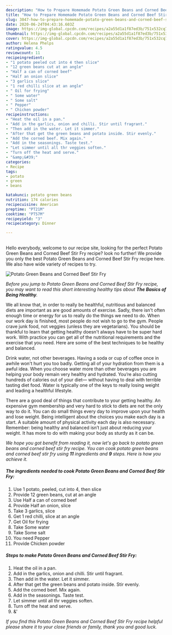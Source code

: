 ```yaml
---
description: "How to Prepare Homemade Potato Green Beans and Corned Beef Stir Fry"
title: "How to Prepare Homemade Potato Green Beans and Corned Beef Stir Fry"
slug: 3047-how-to-prepare-homemade-potato-green-beans-and-corned-beef-stir-fry
date: 2020-06-24T04:43:16.603Z
image: https://img-global.cpcdn.com/recipes/a2a55d1a1f87ed3b/751x532cq70/potato-green-beans-and-corned-beef-stir-fry-recipe-main-photo.jpg
thumbnail: https://img-global.cpcdn.com/recipes/a2a55d1a1f87ed3b/751x532cq70/potato-green-beans-and-corned-beef-stir-fry-recipe-main-photo.jpg
cover: https://img-global.cpcdn.com/recipes/a2a55d1a1f87ed3b/751x532cq70/potato-green-beans-and-corned-beef-stir-fry-recipe-main-photo.jpg
author: Helena Phelps
ratingvalue: 4.5
reviewcount: 11
recipeingredient:
- "1 potato peeled cut into 4 then slice"
- "12 green beans cut at an angle"
- "Half a can of corned beef"
- "Half an onion slice"
- "3 garlics slice"
- "1 red chilli slice at an angle"
- " Oil for frying"
- " Some water"
- " Some salt"
- " Pepper"
- " Chicken powder"
recipeinstructions:
- "Heat the oil in a pan."
- "Add in the garlics, onion and chilli. Stir until fragrant."
- "Then add in the water. Let it simmer."
- "After that get the green beans and potato inside. Stir evenly."
- "Add the corned beef. Mix again."
- "Add in the seasonings. Taste test."
- "Let simmer until all thr veggies soften."
- "Turn off the heat and serve."
- "&amp;&#39;"
categories:
- Recipe
tags:
- potato
- green
- beans

katakunci: potato green beans 
nutrition: 174 calories
recipecuisine: American
preptime: "PT21M"
cooktime: "PT57M"
recipeyield: "3"
recipecategory: Dinner

---
```

<br>
Hello everybody, welcome to our recipe site, looking for the perfect Potato Green Beans and Corned Beef Stir Fry recipe? look no further! We provide you only the best Potato Green Beans and Corned Beef Stir Fry recipe here. We also have wide variety of recipes to try.
<br>


![Potato Green Beans and Corned Beef Stir Fry](https://img-global.cpcdn.com/recipes/a2a55d1a1f87ed3b/751x532cq70/potato-green-beans-and-corned-beef-stir-fry-recipe-main-photo.jpg)

<i>Before you jump to Potato Green Beans and Corned Beef Stir Fry recipe, you may want to read this short interesting healthy tips about <strong>The Basics of Being Healthy</strong>.</i>

We all know that, in order to really be healthful, nutritious and balanced diets are important as are good amounts of exercise. Sadly, there isn't often enough time or energy for us to really do the things we need to do. When our work day is finished, most people do not wish to go to the gym. People crave junk food, not veggies (unless they are vegetarians). You should be thankful to learn that getting healthy doesn't always have to be super hard work. With practice you can get all of the nutritional requirements and the exercise that you need. Here are some of the best techniques to be healthy and balanced.

Drink water, not other beverages. Having a soda or cup of coffee once in awhile won't hurt you too badly. Getting all of your hydration from them is a awful idea. When you choose water more than other beverages you are helping your body remain very healthy and hydrated. You’re also cutting hundreds of calories out of your diet— without having to deal with terrible tasting diet food. Water is typically one of the keys to really losing weight and leading a healthful lifestyle.

There are a good deal of things that contribute to your getting healthy. An expensive gym membership and very hard to stick to diets are not the only way to do it. You can do small things every day to improve upon your health and lose weight. Being intelligent about the choices you make each day is a start. A suitable amount of physical activity each day is also necessary. Remember: being healthy and balanced isn’t just about reducing your weight. It has more to do with making your body as sturdy as it can be. 


<i>We hope you got benefit from reading it, now let's go back to potato green beans and corned beef stir fry recipe. You can cook potato green beans and corned beef stir fry using <strong>11</strong> ingredients and <strong>9</strong> steps. Here is how you achieve it.
</i>

##### The ingredients needed to cook Potato Green Beans and Corned Beef Stir Fry:

1. Use 1 potato, peeled, cut into 4, then slice
1. Provide 12 green beans, cut at an angle
1. Use Half a can of corned beef
1. Provide Half an onion, slice
1. Take 3 garlics, slice
1. Get 1 red chilli, slice at an angle
1. Get  Oil for frying
1. Take  Some water
1. Take  Some salt
1. You need  Pepper
1. Provide  Chicken powder


##### Steps to make Potato Green Beans and Corned Beef Stir Fry:

1. Heat the oil in a pan.
1. Add in the garlics, onion and chilli. Stir until fragrant.
1. Then add in the water. Let it simmer.
1. After that get the green beans and potato inside. Stir evenly.
1. Add the corned beef. Mix again.
1. Add in the seasonings. Taste test.
1. Let simmer until all thr veggies soften.
1. Turn off the heat and serve.
1. &amp;&#39;


<i>If you find this Potato Green Beans and Corned Beef Stir Fry recipe helpful please share it to your close friends or family, thank you and good luck.</i>
